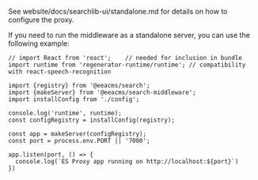 See website/docs/searchlib-ui/standalone.md for details on how to configure the
proxy.

If you need to run the middleware as a standalone server, you can use the
following example:

```
// import React from 'react';    // needed for inclusion in bundle
import runtime from 'regenerator-runtime/runtime'; // compatibility with react-speech-recognition

import {registry} from '@eeacms/search';
import {makeServer} from '@eeacms/search-middleware';
import installConfig from './config';

console.log('runtime', runtime);
const configRegistry = installConfig(registry);

const app = makeServer(configRegistry);
const port = process.env.PORT || '7000';

app.listen(port, () => {
  console.log(`ES Proxy app running on http://localhost:${port}`)
})
```

